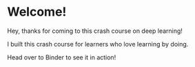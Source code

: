 # Welcome!

Hey, thanks for coming to this crash course on deep learning!

I built this crash course for learners who love learning by doing.

Head over to Binder to see it in action!
